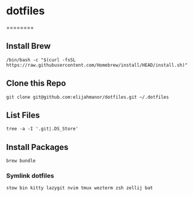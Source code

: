 # dotfiles

========

## Install Brew

```
/bin/bash -c "$(curl -fsSL https://raw.githubusercontent.com/Homebrew/install/HEAD/install.sh)"
```

## Clone this Repo

```
git clone git@github.com:elijahmanor/dotfiles.git ~/.dotfiles
```

## List Files

```
tree -a -I '.git|.DS_Store'
```

## Install Packages

```
brew bundle
```

### Symlink dotfiles

```
stow bin kitty lazygit nvim tmux wezterm zsh zellij bat
```
